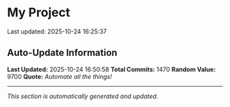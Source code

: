 # My Project


Last updated: 2025-10-24 16:25:37





































































































































































































































































































































































































































































































































































































































































































































































































































































































































































































































































































































































































































































































































































































































































































































































































































































































































































































































































































































## Auto-Update Information

**Last Updated:** 2025-10-24 16:50:58
**Total Commits:** 1470
**Random Value:** 9700
**Quote:** _Automate all the things!_

---
_This section is automatically generated and updated._